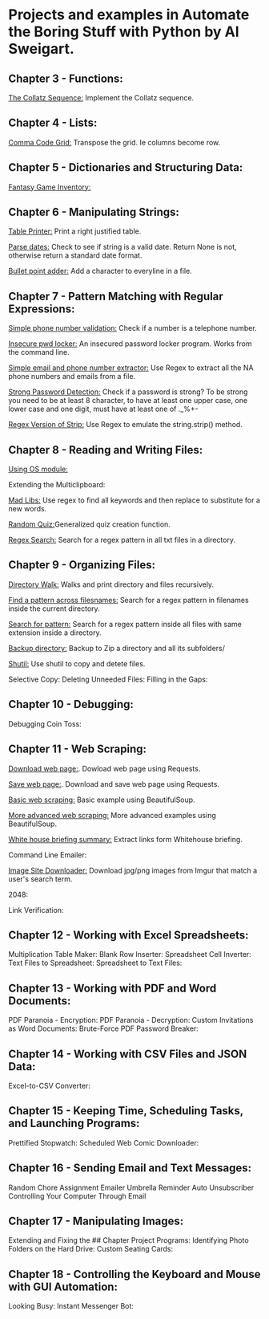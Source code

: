# Projects and examples in Automate the Boring Stuff with Python by Al Sweigart.

## Chapter 3 - Functions:
[The Collatz Sequence:](https://github.com/Alvei/Python-examples/blob/master/Automate_boring_stuff/Chapter_3-Functions/Collattz_Sequence.py) Implement the Collatz sequence.

## Chapter 4 - Lists:
[Comma Code Grid:](https://github.com/Alvei/Python-examples/blob/master/Automate_boring_stuff/Chapter_4-Lists/comma_grid.py) Transpose the grid. Ie columns become row.

## Chapter 5 - Dictionaries and Structuring Data:
[Fantasy Game Inventory:](https://github.com/Alvei/Python-examples/blob/master/Automate_boring_stuff/Chapter_5-Structuring_Data/inventory.py)

## Chapter 6 - Manipulating Strings:
[Table Printer:](https://github.com/Alvei/Python-examples/blob/master/Automate_boring_stuff/Chapter_6-Manipulating_Strings/table_printer.py) Print a right justified table.

[Parse dates:](https://github.com/Alvei/Python-examples/blob/master/Automate_boring_stuff/Chapter_6-Manipulating_Strings/Parse_dates.py) Check to see if string is a valid date. Return None is not,
otherwise return a standard date format.

[Bullet point adder:](https://github.com/Alvei/Python-examples/blob/master/Automate_boring_stuff/Chapter_6-Manipulating_Strings/bullet_point_adder.py) Add a character to everyline in a file.

## Chapter 7 - Pattern Matching with Regular Expressions:
[Simple phone number validation:](https://github.com/Alvei/Python-examples/blob/master/Automate_boring_stuff/Chapter_7-Regular_Expressions/isphone_no.py) Check if a number is a telephone number.

[Insecure pwd locker:](https://github.com/Alvei/Python-examples/blob/master/Automate_boring_stuff/Chapter_7-Regular_Expressions/pw.py) An insecured password locker program. Works from the command line.

[Simple email and phone number extractor:](https://github.com/Alvei/Python-examples/blob/master/Automate_boring_stuff/Chapter_7-Regular_Expressions/phone_and_email.py) Use Regex to extract all the NA phone numbers and emails from a file.

[Strong Password Detection:](https://github.com/Alvei/Python-examples/blob/master/Automate_boring_stuff/Chapter_7-Regular_Expressions/strong_password.py) Check if a password is strong? To be strong you need to be at least 8 character, to have at least one upper case, one lower case and one digit, must have at least one of ._%+-

[Regex Version of Strip:](https://github.com/Alvei/Python-examples/blob/master/Automate_boring_stuff/Chapter_7-Regular_Expressions/regex_strip.py) Use Regex to emulate the string.strip() method.

## Chapter 8 - Reading and Writing Files:
[Using OS module:](https://github.com/Alvei/Python-examples/blob/master/Automate_boring_stuff/Chapter_8-Reading_and_Writing_Files/using_os.py)

Extending the Multiclipboard:

[Mad Libs:](https://github.com/Alvei/Python-examples/blob/master/Automate_boring_stuff/Chapter_8-Reading_and_Writing_Files/mad_libs.py) Use regex to find all keywords and then replace to substitute for a new words.

[Random Quiz:](https://github.com/Alvei/Python-examples/blob/master/Automate_boring_stuff/Chapter_8-Reading_and_Writing_Files/random_quiz.py)Generalized quiz creation function.

[Regex Search:](https://github.com/Alvei/Python-examples/blob/master/Automate_boring_stuff/Chapter_8-Reading_and_Writing_Files/regex_search.py) Search for a regex pattern in all txt files in a directory.

## Chapter 9 - Organizing Files:
[Directory Walk:](https://github.com/Alvei/Python-examples/blob/master/Automate_boring_stuff/Chapter_9-Organizing_Files/dir_walk.py) Walks and print directory and files recursively.

[Find a pattern across filesnames:](https://github.com/Alvei/Python-examples/blob/master/Automate_boring_stuff/Chapter_9-Organizing_Files/filename_pattern.py) Search for a regex pattern in filenames inside the current directory.

[Search for pattern:](https://github.com/Alvei/Python-examples/blob/master/Automate_boring_stuff/Chapter_9-Organizing_Files/search_in_files_same_extension.py) Search for a regex pattern inside all files with same extension inside a directory.

[Backup directory:](https://github.com/Alvei/Python-examples/blob/master/Automate_boring_stuff/Chapter_9-Organizing_Files/backup2zip.py) Backup to Zip a directory and all its subfolders/

[Shutil:](https://github.com/Alvei/Python-examples/blob/master/Automate_boring_stuff/Chapter_9-Organizing_Files/shutil.py) Use shutil to copy and detete files.

Selective Copy:
Deleting Unneeded Files:
Filling in the Gaps:

## Chapter 10 - Debugging:
Debugging Coin Toss:

## Chapter 11 - Web Scraping:
[Download web page:](https://github.com/Alvei/Python-examples/blob/master/Automate_boring_stuff/Chapter_11-Web_Scraping/download_web_page.py). Dowload web page using Requests.

[Save web page:](https://github.com/Alvei/Python-examples/blob/master/Automate_boring_stuff/Chapter_11-Web_Scraping/save_web_page.py). Download and save web page using Requests.

[Basic web scraping:](https://github.com/Alvei/Python-examples/blob/master/Automate_boring_stuff/Chapter_11-Web_Scraping/bs4_basic.py) Basic example using BeautifulSoup.

[More advanced web scraping:](https://github.com/Alvei/Python-examples/blob/master/Automate_boring_stuff/Chapter_11-Web_Scraping/bs4_long.py) More advanced examples using BeautifulSoup.

[White house briefing summary:](https://github.com/Alvei/Python-examples/blob/master/Automate_boring_stuff/Chapter_11-Web_Scraping/bs4_WH.py) Extract links form Whitehouse briefing.

Command Line Emailer:

[Image Site Downloader:](/github.com/Alvei/Python-examples/blob/master/Automate_boring_stuff/Chapter_11-Web_Scraping/bs4_download_images.py) Download jpg/png images from Imgur that match a user's search term.

2048:

Link Verification:

## Chapter 12 - Working with Excel Spreadsheets:
Multiplication Table Maker:
Blank Row Inserter:
Spreadsheet Cell Inverter:
Text Files to Spreadsheet:
Spreadsheet to Text Files:

## Chapter 13 - Working with PDF and Word Documents:
PDF Paranoia - Encryption:
PDF Paranoia - Decryption:
Custom Invitations as Word Documents:
Brute-Force PDF Password Breaker:

## Chapter 14 - Working with CSV Files and JSON Data:
Excel-to-CSV Converter:

## Chapter 15 - Keeping Time, Scheduling Tasks, and Launching Programs:
Prettified Stopwatch:
Scheduled Web Comic Downloader:

## Chapter 16 - Sending Email and Text Messages:
Random Chore Assignment Emailer
Umbrella Reminder
Auto Unsubscriber
Controlling Your Computer Through Email

## Chapter 17 - Manipulating Images:
Extending and Fixing the ## Chapter Project Programs:
Identifying Photo Folders on the Hard Drive:
Custom Seating Cards:

## Chapter 18 - Controlling the Keyboard and Mouse with GUI Automation:
Looking Busy:
Instant Messenger Bot:
